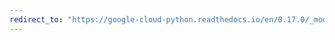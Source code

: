 ```yaml
---
redirect_to: "https://google-cloud-python.readthedocs.io/en/0.17.0/_modules/gcloud/bigtable/row_data.html"
---
```

